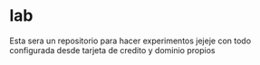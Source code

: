 lab
===

Esta sera un repositorio para hacer experimentos jejeje con todo configurada desde tarjeta de credito y dominio propios
